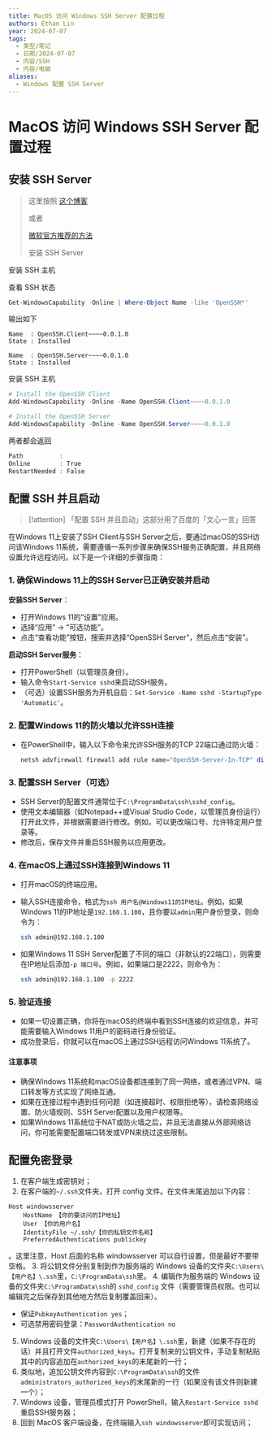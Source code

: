 ```yaml
---
title: MacOS 访问 Windows SSH Server 配置过程
authors: Ethan Lin
year: 2024-07-07
tags:
  - 类型/笔记
  - 日期/2024-07-07
  - 内容/SSH
  - 内容/电脑
aliases:
  - Windows 配置 SSH Server
---
```

# MacOS 访问 Windows SSH Server 配置过程

## 安装 SSH Server



> 这里按照
> [这个博客](https://blog.csdn.net/tyustli/article/details/124151946)
>
> 或者
>
> [微软官方推荐的方法](https://learn.microsoft.com/zh-cn/windows-server/administration/openssh/openssh_install_firstuse?tabs=gui)
>
> 安装 SSH Server

安装 SSH 主机

查看 SSH 状态

```powershell
Get-WindowsCapability -Online | Where-Object Name -like 'OpenSSH*'
```

输出如下
```
Name  : OpenSSH.Client~~~~0.0.1.0
State : Installed

Name  : OpenSSH.Server~~~~0.0.1.0
State : Installed
```



安装 SSH 主机

```powershell
# Install the OpenSSH Client
Add-WindowsCapability -Online -Name OpenSSH.Client~~~~0.0.1.0

# Install the OpenSSH Server
Add-WindowsCapability -Online -Name OpenSSH.Server~~~~0.0.1.0
```

两者都会返回

```powershell
Path          :
Online        : True
RestartNeeded : False
```



## 配置 SSH 并且启动




> [!attention]
> 「配置 SSH 并且启动」这部分用了百度的「文心一言」回答

在Windows 11上安装了SSH Client与SSH Server之后，要通过macOS的SSH访问该Windows 11系统，需要遵循一系列步骤来确保SSH服务正确配置，并且网络设置允许远程访问。以下是一个详细的步骤指南：

### 1. 确保Windows 11上的SSH Server已正确安装并启动

**安装SSH Server**：

- 打开Windows 11的“设置”应用。
- 选择“应用” -> “可选功能”。
- 点击“查看功能”按钮，搜索并选择“OpenSSH Server”，然后点击“安装”。

**启动SSH Server服务**：

- 打开PowerShell（以管理员身份）。
- 输入命令`Start-Service sshd`来启动SSH服务。
- （可选）设置SSH服务为开机自启：`Set-Service -Name sshd -StartupType 'Automatic'`。

### 2. 配置Windows 11的防火墙以允许SSH连接

- 在PowerShell中，输入以下命令来允许SSH服务的TCP 22端口通过防火墙：
  
    ```powershell
    netsh advfirewall firewall add rule name="OpenSSH-Server-In-TCP" dir=in action=allow protocol=TCP localport=22
    ```
    

### 3. 配置SSH Server（可选）

- SSH Server的配置文件通常位于`C:\ProgramData\ssh\sshd_config`。
- 使用文本编辑器（如Notepad++或Visual Studio Code，以管理员身份运行）打开此文件，并根据需要进行修改。例如，可以更改端口号、允许特定用户登录等。
- 修改后，保存文件并重启SSH服务以应用更改。

### 4. 在macOS上通过SSH连接到Windows 11

- 打开macOS的终端应用。
- 输入SSH连接命令，格式为`ssh 用户名@Windows11的IP地址`。例如，如果Windows 11的IP地址是`192.168.1.100`，且你要以`admin`用户身份登录，则命令为：
  
    ```bash
    ssh admin@192.168.1.100
    ```
    
- 如果Windows 11 SSH Server配置了不同的端口（非默认的22端口），则需要在IP地址后添加`-p 端口号`。例如，如果端口是2222，则命令为：
  
    ```bash
    ssh admin@192.168.1.100 -p 2222
    ```
    

### 5. 验证连接

- 如果一切设置正确，你将在macOS的终端中看到SSH连接的欢迎信息，并可能需要输入Windows 11用户的密码进行身份验证。
- 成功登录后，你就可以在macOS上通过SSH远程访问Windows 11系统了。

#### 注意事项

- 确保Windows 11系统和macOS设备都连接到了同一网络，或者通过VPN、端口转发等方式实现了网络互通。
- 如果在连接过程中遇到任何问题（如连接超时、权限拒绝等），请检查网络设置、防火墙规则、SSH Server配置以及用户权限等。
- 如果Windows 11系统位于NAT或防火墙之后，并且无法直接从外部网络访问，你可能需要配置端口转发或VPN来绕过这些限制。



## 配置免密登录

1. 在客户端生成密钥对；
2. 在客户端的`~/.ssh`文件夹，打开 config 文件。在文件末尾追加以下内容：
```text
Host windowsserver
    HostName 【你的要访问的IP地址】
    User 【你的用户名】
    IdentityFile ~/.ssh/【你的私钥文件名称】
    PreferredAuthentications publickey
```
。这里注意，Host 后面的名称 windowsserver 可以自行设置，但是最好不要带空格。
3. 将公钥文件分别复制到作为服务端的 Windows 设备的文件夹`C:\Users\【用户名】\.ssh`里，`C:\ProgramData\ssh`里。
4. 编辑作为服务端的 Windows 设备的文件夹`C:\ProgramData\ssh`的 `sshd_config` 文件（需要管理员权限。也可以编辑完之后保存到其他地方然后复制覆盖回来）。
   - 保证`PubkeyAuthentication yes`；
   - 可选禁用密码登录：`PasswordAuthentication no`

5. Windows 设备的文件夹`C:\Users\【用户名】\.ssh`里，新建（如果不存在的话）并且打开文件`authorized_keys`。打开复制来的公钥文件，手动复制粘贴其中的内容追加在`authorized_keys`的末尾新的一行；
6. 类似地，追加公钥文件内容到`C:\ProgramData\ssh`的文件`administrators_authorized_keys`的末尾新的一行（如果没有该文件则新建一个）；
7.  Windows 设备，管理员模式打开 PowerShell，输入`Restart-Service sshd`重启SSH服务器；
8. 回到 MacOS 客户端设备，在终端输入`ssh windowsserver`即可实现访问；









